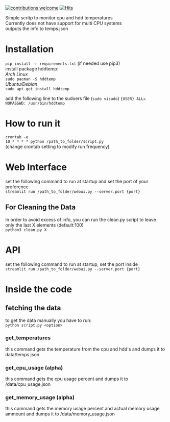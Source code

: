 [![contributions welcome](https://img.shields.io/badge/contributions-welcome-brightgreen.svg?style=flat)](https://github.com/dwyl/esta/issues)
[![Hits](https://hits.seeyoufarm.com/api/count/incr/badge.svg?url=https%3A%2F%2Fgithub.com%2FJavierOramas%2temperatureMonitor&count_bg=%233D91C8&title_bg=%23555555&icon=&icon_color=%23E7E7E7&title=hits&edge_flat=false)](https://hits.seeyoufarm.com)

Simple scritp to monitor cpu and hdd temperatures</br>
Currently does not have support for multi CPU systems</br>
outputs the info to temps.json</br>


# Installation
`pip install -r requirements.txt`
(if needed use pip3)</br>
install package hddtemp:</br>
*Arch Linux*</br>
`sudo pacman -S hddtemp`</br>
*Ubuntu/Debian*</br>
`sudo apt-get install hddtemp`</br>

add the following line to the sudoers file (`sudo visudo`)
`{USER} ALL= NOPASSWD: /usr/bin/hddtemp`

# How to run it
`crontab -e`</br>
`10 * * * * python /path_to_folder/script.py`</br> 
(change crontab setting to modify run frequency)</br>

# Web Interface
set the following command to run at startup and set the port of your preference</br>
`streamlit run /path_to_folder/webui.py --server.port {port}`</br>

## For Cleaning the Data
In order to avoid excess of info, you can run the clean.py script to leave only the last X elements (default:100)</br>
`python3 clean.py X`</br>

# API
set the following command to run at startup, set the port inside</br>
`streamlit run /path_to_folder/webui.py --server.port {port}`</br>

# Inside the code

## fetching the data

to get the data manually you have to run:</br>
`python script.py <option>`

### get_temperatures
this command gets the temperature from the cpu and hdd's and dumps it to data/temps.json

### get_cpu_usage (alpha)
this command gets the cpu usage percent and dumps it to /data/cpu_usage.json

### get_memory_usage (alpha)
this command gets the memory usage percent and actual memory usage ammount and dumps it to /data/memory_usage.json
